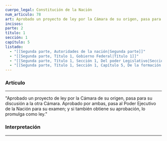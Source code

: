 ```yaml
---
cuerpo_legal: Constitución de la Nación
num_articulo: 78
art: Aprobado un proyecto de ley por la Cámara de su origen, pasa para su discusión a la otra Cámara. Aprobado por ambas, pasa al Poder Ejecutivo de la Nación para su examen; y si también obtiene su aprobación, lo promulga como ley.
incisos: 
parte: 2
título: 1
sección: 1
capítulo: 5
listado:
  - "[[Segunda parte, Autoridades de la nación|Segunda parte]]"
  - "[[Segunda parte, Título 1, Gobierno Federal|Título 1]]"
  - "[[Segunda parte, Título 1, Sección 1, Del poder Legislativo|Sección 1]]"
  - "[[Segunda parte, Título 1, Sección 1, Capítulo 5, De la formación y sanción de las leyes|Capítulo 5]]"
---
```

### Artículo
---
"Aprobado un proyecto de ley por la Cámara de su origen, pasa para su discusión a la otra Cámara. Aprobado por ambas, pasa al Poder Ejecutivo de la Nación para su examen; y si también obtiene su aprobación, lo promulga como ley."


### Interpretación
---


